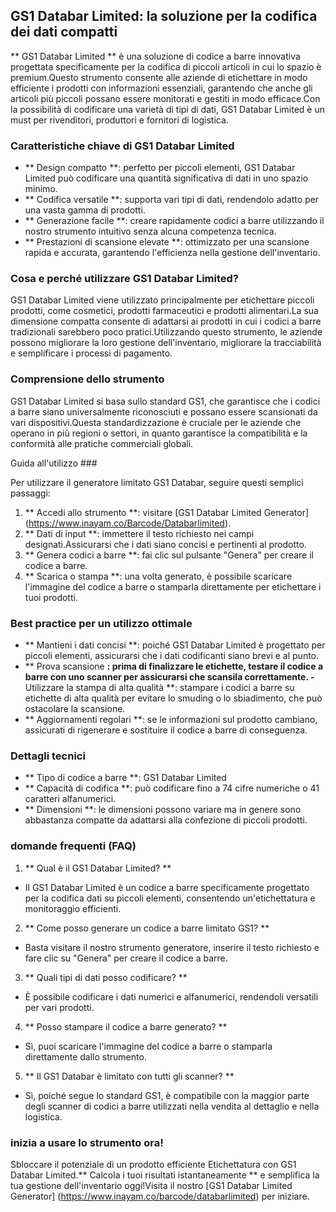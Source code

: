 ## GS1 Databar Limited: la soluzione per la codifica dei dati compatti

** GS1 Databar Limited ** è una soluzione di codice a barre innovativa progettata specificamente per la codifica di piccoli articoli in cui lo spazio è premium.Questo strumento consente alle aziende di etichettare in modo efficiente i prodotti con informazioni essenziali, garantendo che anche gli articoli più piccoli possano essere monitorati e gestiti in modo efficace.Con la possibilità di codificare una varietà di tipi di dati, GS1 Databar Limited è un must per rivenditori, produttori e fornitori di logistica.

### Caratteristiche chiave di GS1 Databar Limited

- ** Design compatto **: perfetto per piccoli elementi, GS1 Databar Limited può codificare una quantità significativa di dati in uno spazio minimo.
- ** Codifica versatile **: supporta vari tipi di dati, rendendolo adatto per una vasta gamma di prodotti.
- ** Generazione facile **: creare rapidamente codici a barre utilizzando il nostro strumento intuitivo senza alcuna competenza tecnica.
- ** Prestazioni di scansione elevate **: ottimizzato per una scansione rapida e accurata, garantendo l'efficienza nella gestione dell'inventario.

### Cosa e perché utilizzare GS1 Databar Limited?

GS1 Databar Limited viene utilizzato principalmente per etichettare piccoli prodotti, come cosmetici, prodotti farmaceutici e prodotti alimentari.La sua dimensione compatta consente di adattarsi ai prodotti in cui i codici a barre tradizionali sarebbero poco pratici.Utilizzando questo strumento, le aziende possono migliorare la loro gestione dell'inventario, migliorare la tracciabilità e semplificare i processi di pagamento.

### Comprensione dello strumento

GS1 Databar Limited si basa sullo standard GS1, che garantisce che i codici a barre siano universalmente riconosciuti e possano essere scansionati da vari dispositivi.Questa standardizzazione è cruciale per le aziende che operano in più regioni o settori, in quanto garantisce la compatibilità e la conformità alle pratiche commerciali globali.

Guida all'utilizzo ###

Per utilizzare il generatore limitato GS1 Databar, seguire questi semplici passaggi:

1. ** Accedi allo strumento **: visitare [GS1 Databar Limited Generator] (https://www.inayam.co/Barcode/Databarlimited).
2. ** Dati di input **: immettere il testo richiesto nei campi designati.Assicurarsi che i dati siano concisi e pertinenti al prodotto.
3. ** Genera codici a barre **: fai clic sul pulsante "Genera" per creare il codice a barre.
4. ** Scarica o stampa **: una volta generato, è possibile scaricare l'immagine del codice a barre o stamparla direttamente per etichettare i tuoi prodotti.

### Best practice per un utilizzo ottimale

- ** Mantieni i dati concisi **: poiché GS1 Databar Limited è progettato per piccoli elementi, assicurarsi che i dati codificanti siano brevi e al punto.
- ** Prova scansione **: prima di finalizzare le etichette, testare il codice a barre con uno scanner per assicurarsi che scansila correttamente.
-** Utilizzare la stampa di alta qualità **: stampare i codici a barre su etichette di alta qualità per evitare lo smuding o lo sbiadimento, che può ostacolare la scansione.
- ** Aggiornamenti regolari **: se le informazioni sul prodotto cambiano, assicurati di rigenerare e sostituire il codice a barre di conseguenza.

### Dettagli tecnici

- ** Tipo di codice a barre **: GS1 Databar Limited
- ** Capacità di codifica **: può codificare fino a 74 cifre numeriche o 41 caratteri alfanumerici.
- ** Dimensioni **: le dimensioni possono variare ma in genere sono abbastanza compatte da adattarsi alla confezione di piccoli prodotti.

### domande frequenti (FAQ)

1. ** Qual è il GS1 Databar Limited? **
- Il GS1 Databar Limited è un codice a barre specificamente progettato per la codifica dati su piccoli elementi, consentendo un'etichettatura e monitoraggio efficienti.

2. ** Come posso generare un codice a barre limitato GS1? **
- Basta visitare il nostro strumento generatore, inserire il testo richiesto e fare clic su "Genera" per creare il codice a barre.

3. ** Quali tipi di dati posso codificare? **
- È possibile codificare i dati numerici e alfanumerici, rendendoli versatili per vari prodotti.

4. ** Posso stampare il codice a barre generato? **
- Sì, puoi scaricare l'immagine del codice a barre o stamparla direttamente dallo strumento.

5. ** Il GS1 Databar è limitato con tutti gli scanner? **
- Sì, poiché segue lo standard GS1, è compatibile con la maggior parte degli scanner di codici a barre utilizzati nella vendita al dettaglio e nella logistica.

### inizia a usare lo strumento ora!

Sbloccare il potenziale di un prodotto efficiente Etichettatura con GS1 Databar Limited.** Calcola i tuoi risultati istantaneamente ** e semplifica la tua gestione dell'inventario oggi!Visita il nostro [GS1 Databar Limited Generator] (https://www.inayam.co/barcode/databarlimited) per iniziare.